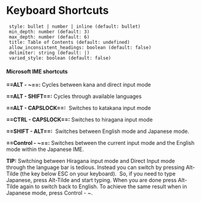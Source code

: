 # Keyboard Shortcuts
```toc
 style: bullet | number | inline (default: bullet)
 min_depth: number (default: 3)
 max_depth: number (default: 6)
 title: Table of Contents (default: undefined)
 allow_inconsistent_headings: boolean (default: false)
 delimiter: string (default: |)
 varied_style: boolean (default: false)
```

#### Microsoft IME shortcuts

**==ALT - ~==:** Cycles between kana and direct input mode

**==ALT - SHIFT==:** Cycles through available languages

**==ALT - CAPSLOCK==:**  Switches to katakana input mode

**==CTRL - CAPSLOCK==:** Switches to hiragana input mode

**==SHIFT - ALT==:**  Switches between English mode and Japanese mode.

**==Control - ~==:** Switches between the current input mode and the English mode within the Japanese IME.

**TIP:** Switching between Hiragana input mode and Direct Input mode through the language bar is tedious. Instead you can switch by pressing Alt-Tilde (the key below ESC on your keyboard).  So, if you need to type Japanese, press Alt-Tilde and start typing. When you are done press Alt-Tilde again to switch back to English. To achieve the same result when in Japanese mode, press Control - ~.


